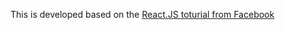 This is developed based on the [React.JS toturial from Facebook](https://facebook.github.io/react/tutorial/tutorial.html)